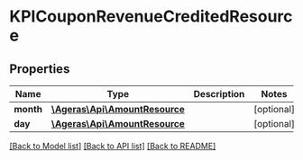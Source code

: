 # KPICouponRevenueCreditedResource

## Properties
Name | Type | Description | Notes
------------ | ------------- | ------------- | -------------
**month** | [**\Ageras\Api\AmountResource**](AmountResource.md) |  | [optional] 
**day** | [**\Ageras\Api\AmountResource**](AmountResource.md) |  | [optional] 

[[Back to Model list]](../README.md#documentation-for-models) [[Back to API list]](../README.md#documentation-for-api-endpoints) [[Back to README]](../README.md)


